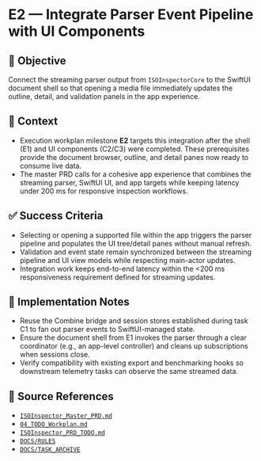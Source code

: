 # E2 — Integrate Parser Event Pipeline with UI Components

## 🎯 Objective

Connect the streaming parser output from `ISOInspectorCore` to the SwiftUI document shell so that opening a media file immediately updates the outline, detail, and validation panels in the app experience.

## 🧩 Context

- Execution workplan milestone **E2** targets this integration after the shell (E1) and UI components (C2/C3) were
  completed. These prerequisites provide the document browser, outline, and detail panes now ready to consume live data.
- The master PRD calls for a cohesive app experience that combines the streaming parser, SwiftUI UI, and app targets
  while keeping latency under 200 ms for responsive inspection workflows.

## ✅ Success Criteria

- Selecting or opening a supported file within the app triggers the parser pipeline and populates the UI tree/detail
  panes without manual refresh.
- Validation and event state remain synchronized between the streaming pipeline and UI view models while respecting
  main-actor updates.
- Integration work keeps end-to-end latency within the <200 ms responsiveness requirement defined for streaming updates.

## 🔧 Implementation Notes

- Reuse the Combine bridge and session stores established during task C1 to fan out parser events to SwiftUI-managed
  state.
- Ensure the document shell from E1 invokes the parser through a clear coordinator (e.g., an app-level controller) and
  cleans up subscriptions when sessions close.
- Verify compatibility with existing export and benchmarking hooks so downstream telemetry tasks can observe the same
  streamed data.

## 🧠 Source References

- [`ISOInspector_Master_PRD.md`](../AI/ISOViewer/ISOInspector_PRD_Full/ISOInspector_Master_PRD.md)
- [`04_TODO_Workplan.md`](../AI/ISOInspector_Execution_Guide/04_TODO_Workplan.md)
- [`ISOInspector_PRD_TODO.md`](../AI/ISOViewer/ISOInspector_PRD_TODO.md)
- [`DOCS/RULES`](../RULES)
- [`DOCS/TASK_ARCHIVE`](../TASK_ARCHIVE)
